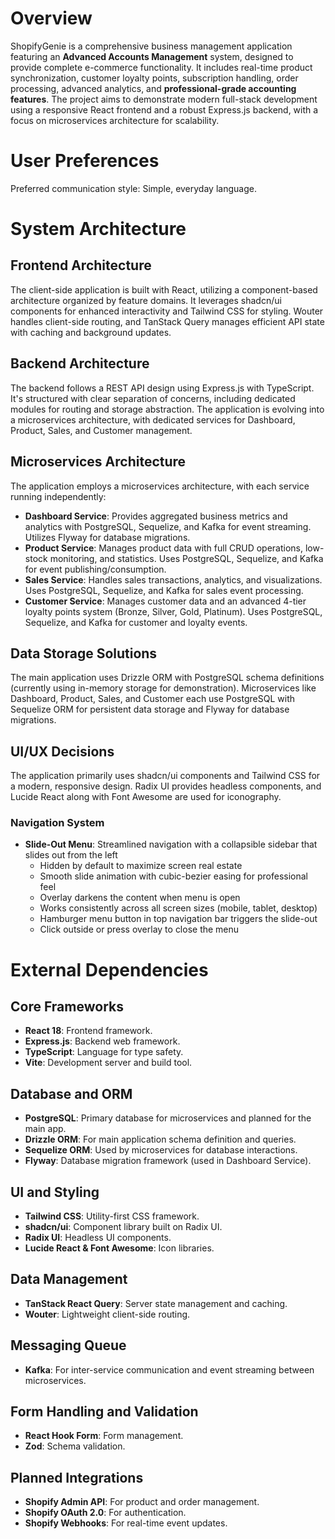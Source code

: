 # Overview

ShopifyGenie is a comprehensive business management application featuring an **Advanced Accounts Management** system, designed to provide complete e-commerce functionality. It includes real-time product synchronization, customer loyalty points, subscription handling, order processing, advanced analytics, and **professional-grade accounting features**. The project aims to demonstrate modern full-stack development using a responsive React frontend and a robust Express.js backend, with a focus on microservices architecture for scalability.

# User Preferences

Preferred communication style: Simple, everyday language.

# System Architecture

## Frontend Architecture
The client-side application is built with React, utilizing a component-based architecture organized by feature domains. It leverages shadcn/ui components for enhanced interactivity and Tailwind CSS for styling. Wouter handles client-side routing, and TanStack Query manages efficient API state with caching and background updates.

## Backend Architecture
The backend follows a REST API design using Express.js with TypeScript. It's structured with clear separation of concerns, including dedicated modules for routing and storage abstraction. The application is evolving into a microservices architecture, with dedicated services for Dashboard, Product, Sales, and Customer management.

## Microservices Architecture
The application employs a microservices architecture, with each service running independently:
- **Dashboard Service**: Provides aggregated business metrics and analytics with PostgreSQL, Sequelize, and Kafka for event streaming. Utilizes Flyway for database migrations.
- **Product Service**: Manages product data with full CRUD operations, low-stock monitoring, and statistics. Uses PostgreSQL, Sequelize, and Kafka for event publishing/consumption.
- **Sales Service**: Handles sales transactions, analytics, and visualizations. Uses PostgreSQL, Sequelize, and Kafka for sales event processing.
- **Customer Service**: Manages customer data and an advanced 4-tier loyalty points system (Bronze, Silver, Gold, Platinum). Uses PostgreSQL, Sequelize, and Kafka for customer and loyalty events.

## Data Storage Solutions
The main application uses Drizzle ORM with PostgreSQL schema definitions (currently using in-memory storage for demonstration). Microservices like Dashboard, Product, Sales, and Customer each use PostgreSQL with Sequelize ORM for persistent data storage and Flyway for database migrations.

## UI/UX Decisions
The application primarily uses shadcn/ui components and Tailwind CSS for a modern, responsive design. Radix UI provides headless components, and Lucide React along with Font Awesome are used for iconography.

### Navigation System
- **Slide-Out Menu**: Streamlined navigation with a collapsible sidebar that slides out from the left
  - Hidden by default to maximize screen real estate
  - Smooth slide animation with cubic-bezier easing for professional feel
  - Overlay darkens the content when menu is open
  - Works consistently across all screen sizes (mobile, tablet, desktop)
  - Hamburger menu button in top navigation bar triggers the slide-out
  - Click outside or press overlay to close the menu

# External Dependencies

## Core Frameworks
- **React 18**: Frontend framework.
- **Express.js**: Backend web framework.
- **TypeScript**: Language for type safety.
- **Vite**: Development server and build tool.

## Database and ORM
- **PostgreSQL**: Primary database for microservices and planned for the main app.
- **Drizzle ORM**: For main application schema definition and queries.
- **Sequelize ORM**: Used by microservices for database interactions.
- **Flyway**: Database migration framework (used in Dashboard Service).

## UI and Styling
- **Tailwind CSS**: Utility-first CSS framework.
- **shadcn/ui**: Component library built on Radix UI.
- **Radix UI**: Headless UI components.
- **Lucide React & Font Awesome**: Icon libraries.

## Data Management
- **TanStack React Query**: Server state management and caching.
- **Wouter**: Lightweight client-side routing.

## Messaging Queue
- **Kafka**: For inter-service communication and event streaming between microservices.

## Form Handling and Validation
- **React Hook Form**: Form management.
- **Zod**: Schema validation.

## Planned Integrations
- **Shopify Admin API**: For product and order management.
- **Shopify OAuth 2.0**: For authentication.
- **Shopify Webhooks**: For real-time event updates.